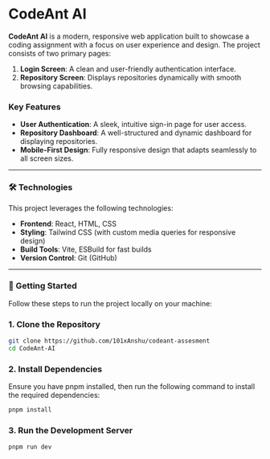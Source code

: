 # CodeAnt AI

**CodeAnt AI** is a modern, responsive web application built to showcase a coding assignment with a focus on user experience and design. The project consists of two primary pages:

1. **Login Screen**: A clean and user-friendly authentication interface.
2. **Repository Screen**: Displays repositories dynamically with smooth browsing capabilities.

### Key Features

- **User Authentication**: A sleek, intuitive sign-in page for user access.
- **Repository Dashboard**: A well-structured and dynamic dashboard for displaying repositories.
- **Mobile-First Design**: Fully responsive design that adapts seamlessly to all screen sizes.

---

### 🛠️ Technologies

This project leverages the following technologies:

- **Frontend**: React, HTML, CSS
- **Styling**: Tailwind CSS (with custom media queries for responsive design)
- **Build Tools**: Vite, ESBuild for fast builds
- **Version Control**: Git (GitHub)

---

### 🚀 Getting Started

Follow these steps to run the project locally on your machine:

### 1. Clone the Repository

```bash
git clone https://github.com/101xAnshu/codeant-assesment
cd CodeAnt-AI
```

### 2. Install Dependencies

Ensure you have pnpm installed, then run the following command to install the required dependencies:

```bash
pnpm install
```

### 3. Run the Development Server

```bash
pnpm run dev
```
